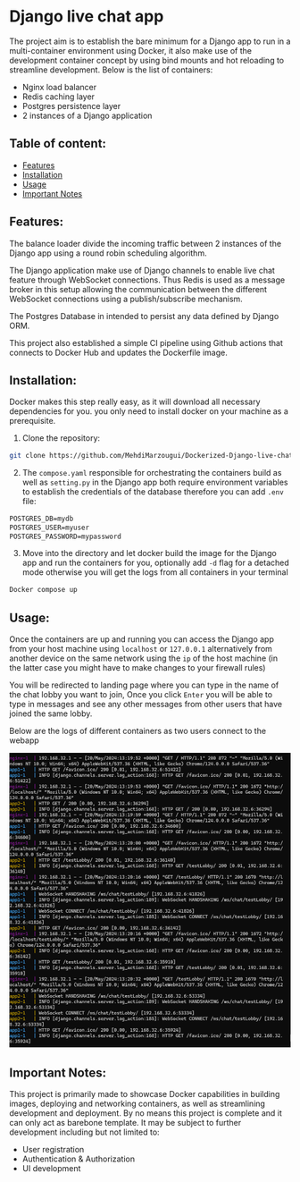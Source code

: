 # Django live chat app


The project aim is to establish the bare minimum for a Django app to run in a multi-container environment using Docker, it also make use of the development container concept by using bind mounts and hot reloading to streamline development. Below is the list of containers:

- Nginx load balancer
- Redis caching layer
- Postgres persistence layer
- 2 instances of a Django application

## Table of content: 
- [Features](#features)
- [Installation](#installation)
- [Usage](#usage)
- [Important Notes](#important-notes)


## Features:


The balance loader divide the incoming traffic between 2 instances of the Django app using a round robin scheduling algorithm. 

The Django application make use of Django channels to enable live chat feature through WebSocket connections. Thus Redis is used as a message broker in this setup allowing the communication between the different WebSocket connections using a publish/subscribe mechanism.

The Postgres Database in intended to persist any data defined by Django ORM. 

This project also established a simple CI pipeline using Github actions that connects to Docker Hub and updates the Dockerfile image. 


## Installation: 

Docker makes this step really easy, as it will download all necessary dependencies for you. you only need to install docker on your machine as a prerequisite.

1.  Clone the repository:

``` sh
git clone https://github.com/MehdiMarzougui/Dockerized-Django-live-chat-app.git

```
2. The `compose.yaml` responsible for orchestrating the containers build as well as `setting.py` in the Django app both require environment variables to establish the credentials of the database therefore you can add `.env` file:
``` 
POSTGRES_DB=mydb
POSTGRES_USER=myuser
POSTGRES_PASSWORD=mypassword
``` 



3. Move into the directory and let docker build the image for the Django app and run the containers for you, optionally add `-d` flag for a detached mode otherwise you will get the logs from all containers in your terminal
``` sh
Docker compose up
```

## Usage:


Once the containers are up and running you can access the Django app from your host machine using `localhost` or `127.0.0.1` alternatively from another device on the same network using the `ip` of the host machine (in the latter case you might have to make changes to your firewall rules)

You will be redirected to landing page where you can type in the name of the chat lobby you want to join, Once you click `Enter` you will be able to type in messages and see any other messages from other users that have joined the same lobby. 

Below are the logs of different containers as two users connect to the webapp

![alt text](image.png)

## Important Notes:

This project is primarily made to showcase Docker capabilities in building images, deploying and networking containers, as well as streamlining development and deployment. By no means this project is complete and it can only act as barebone template. It may be subject to further development including but not limited to:
- User registration 
- Authentication & Authorization 
- UI development
